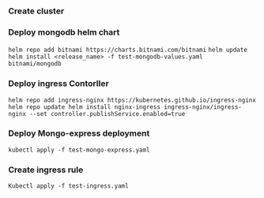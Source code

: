 ### Create cluster
### Deploy mongodb helm chart
`helm repo add bitnami https://charts.bitnami.com/bitnami`
`helm update`
`helm install <release_name> -f test-mongodb-values.yaml bitnami/mongodb`

### Deploy ingress Contorller
`helm repo add ingress-nginx https://kubernetes.github.io/ingress-nginx
helm repo update
helm install nginx-ingress ingress-nginx/ingress-nginx --set controller.publishService.enabled=true`

### Deploy Mongo-express deployment
`kubectl apply -f test-mongo-express.yaml`

### Create ingress rule
`Kubectl apply -f test-ingress.yaml`